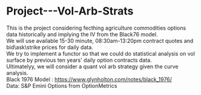 # Project---Vol-Arb-Strats
This is the project considering fecthing agriculture commodities options data historically and implying the IV from the Black76 model.\
We will use available 15-30 minute, 08:30am-13:20pm contract quotes and bid\ask\strike prices for daily data. \
We try to implement a functor so that we could do statistical analysis on vol surface by previous ten years' daily option contracts data.\
Ultimatelyy, we will consider a quant vol arb strategy given the curve analysis.\
Black 1976 Model : https://www.glynholton.com/notes/black_1976/ \
Data: S&P Emini Options from OptionMetrics
